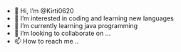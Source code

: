 - 👋 Hi, I’m @Kirti0620
- 👀 I’m interested in coding and learning new languages
- 🌱 I’m currently learning java programming
- 💞️ I’m looking to collaborate on ...
- 📫 How to reach me ..

<!---
Kirti0620/Kirti0620 is a ✨ special ✨ repository because its `README.md` (this file) appears on your GitHub profile.
You can click the Preview link to take a look at your changes.
--->
